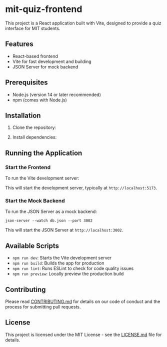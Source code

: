 # mit-quiz-frontend

This project is a React application built with Vite, designed to provide a quiz interface for MIT students.

## Features

- React-based frontend
- Vite for fast development and building
- JSON Server for mock backend

## Prerequisites

- Node.js (version 14 or later recommended)
- npm (comes with Node.js)

## Installation

1. Clone the repository:


2. Install dependencies:


## Running the Application

### Start the Frontend

To run the Vite development server:


This will start the development server, typically at `http://localhost:5173`.

### Start the Mock Backend

To run the JSON Server as a mock backend:

`json-server --watch db.json --port 3002`

This will start the JSON Server at `http://localhost:3002`.

## Available Scripts

- `npm run dev`: Starts the Vite development server
- `npm run build`: Builds the app for production
- `npm run lint`: Runs ESLint to check for code quality issues
- `npm run preview`: Locally preview the production build

## Contributing

Please read [CONTRIBUTING.md](CONTRIBUTING.md) for details on our code of conduct and the process for submitting pull requests.

## License

This project is licensed under the MIT License - see the [LICENSE.md](LICENSE.md) file for details.
